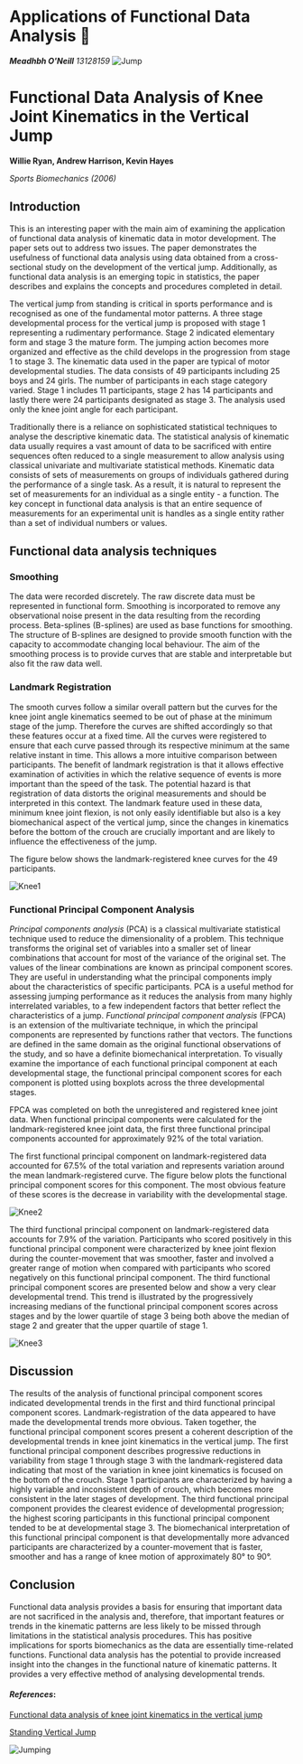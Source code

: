 __Applications of Functional Data Analysis__ :running:
===========================
***Meadhbh O'Neill**    13128159*
![Jump](https://github.com/ULStats/MA4128Assessment-2018/blob/master/Functional%20Data%20Analysis/jump.PNG)

# Functional Data Analysis of Knee Joint Kinematics in the Vertical Jump
**Willie Ryan, Andrew Harrison, Kevin Hayes**

*Sports Biomechanics (2006)*

## Introduction

This is an interesting paper with the main aim of examining the application of functional data analysis of kinematic data in motor development. The paper sets out to address two issues. The paper demonstrates the usefulness of functional data analysis using data obtained from a cross-sectional study on the development of the vertical jump. Additionally, as functional data analysis is an emerging topic in statistics, the paper describes and explains the concepts and procedures completed in detail.

The vertical jump from standing is critical in sports performance and is recognised as one of the fundamental motor patterns. A three stage developmental process for the vertical jump is proposed with stage 1 representing a rudimentary performance. Stage 2 indicated elementary form and stage 3 the mature form. The jumping action becomes more organized and effective as the child develops in the progression from stage 1 to stage 3. The kinematic data used in the paper are typical of motor developmental studies. The data consists of 49 participants including 25 boys and 24 girls. The number of participants in each stage category varied. Stage 1 includes 11 participants, stage 2 has 14 participants and lastly there were 24 participants designated as stage 3. The analysis used only the knee joint angle for each participant.

Traditionally there is a reliance on sophisticated statistical techniques to analyse the descriptive kinematic data. The statistical analysis of kinematic data usually requires a vast amount of data to be sacrificed with entire sequences often reduced to a single measurement to allow analysis using classical univariate and multivariate statistical methods. Kinematic data consists of sets of measurements on groups of individuals gathered during the performance of a single task. As a result, it is natural to represent the set of measurements for an individual as a single entity - a function. The key concept in functional data analysis is that an entire sequence of measurements for an experimental unit is handles as a single entity rather than a set of individual numbers or values.

## Functional data analysis techniques

### Smoothing

The data were recorded discretely. The raw discrete data must be represented in functional form. Smoothing is incorporated to remove any observational noise present in the data resulting from the recording process. Beta-splines (B-splines) are used as base functions for smoothing. The structure of B-splines are designed to provide smooth function with the capacity to accommodate changing local behaviour. The aim of the smoothing process is to provide curves that are stable and interpretable but also fit the raw data well.

### Landmark Registration

The smooth curves follow a similar overall pattern but the curves for the knee joint angle kinematics seemed to be out of phase at the minimum stage of the jump. Therefore the curves are shifted accordingly so that these features occur at a fixed time. All the curves were registered to ensure that each curve passed through its respective minimum at the same relative instant in time. This allows a more intuitive comparison between participants. The benefit of landmark registration is that it allows effective examination of activities in which the relative sequence of events is more important than the speed of the task. The potential hazard is that registration of
data distorts the original measurements and should be interpreted in this context. The landmark feature used in these data, minimum knee joint flexion, is not only easily identifiable but also is a key biomechanical aspect of the vertical jump, since the changes in kinematics before the bottom of the crouch are crucially important and are likely to influence the effectiveness of the jump.

The figure below shows the landmark-registered knee curves for the 49 participants.

![Knee1](https://github.com/ULStats/MA4128Assessment-2018/blob/master/Functional%20Data%20Analysis/knee1.PNG)


### Functional Principal Component Analysis
*Principal components analysis* (PCA) is a classical multivariate statistical technique used to reduce the dimensionality of a problem. This technique transforms the original set of variables into a smaller set of linear combinations that account for most of the variance of the original set. The values of the linear combinations are known as principal component scores. They are useful in understanding what the principal components imply about the characteristics of specific participants. PCA is a useful method for assessing jumping performance as it reduces the analysis from many highly interrelated variables, to a few independent factors that better reflect the characteristics of a jump. *Functional principal component analysis* (FPCA) is an extension of the multivariate technique, in which the principal components are represented by functions rather that vectors. The functions are defined in the same domain as the original functional observations of the study, and so have a definite biomechanical interpretation. To visually examine the importance of each functional principal component at each developmental stage, the functional principal component scores for each component is plotted using boxplots across the three developmental stages.

FPCA was completed on both the unregistered and registered knee joint data. When functional principal components were calculated for the landmark-registered knee joint data, the first three functional principal components accounted for approximately 92% of the total variation.

The first functional principal component on landmark-registered data accounted for 67.5% of the total variation and represents variation around the mean landmark-registered curve. The figure below plots the functional principal component scores for this component. The most obvious feature of these scores is the decrease in variability with the developmental stage.

![Knee2](https://github.com/ULStats/MA4128Assessment-2018/blob/master/Functional%20Data%20Analysis/knee2.png)

The third functional principal component on landmark-registered data accounts for 7.9% of the variation. Participants who scored positively in this functional principal component were characterized by knee joint flexion during the counter-movement that was smoother, faster and involved a greater range of motion when compared with participants who scored negatively on this functional principal component. The third functional principal component scores are presented below and show a very clear developmental trend. This trend is illustrated by the progressively increasing medians of the functional principal component scores across stages and by the lower quartile of stage 3 being both above the median of stage 2 and greater that the upper quartile of stage 1.

![Knee3](https://github.com/ULStats/MA4128Assessment-2018/blob/master/Functional%20Data%20Analysis/knee3.png)

## Discussion

The results of the analysis of functional principal component scores indicated developmental trends in the first and third functional principal component scores. Landmark-registration of the data appeared to have made the developmental trends more obvious. Taken together, the functional principal component scores present a coherent description of the developmental trends in knee joint kinematics in the vertical jump. The first functional principal component describes progressive reductions in variability from stage 1 through stage 3 with the landmark-registered data indicating that most of the variation in knee joint kinematics is focused on the bottom of the crouch. Stage 1 participants are characterized by having a highly variable and inconsistent depth of crouch, which
becomes more consistent in the later stages of development. The third functional principal component provides the clearest evidence of developmental progression; the highest scoring participants in this functional principal component tended to be at developmental stage 3. The biomechanical interpretation of this functional principal component is that developmentally more advanced participants are characterized by a counter-movement that is faster, smoother and has a range of knee motion of approximately 80° to 90°.

## Conclusion
Functional data analysis provides a basis for ensuring that important data are not sacrificed in the analysis and, therefore, that important features or trends in the kinematic patterns are less likely to be missed through limitations in the statistical analysis procedures. This has positive implications for sports biomechanics as the data are essentially time-related functions. Functional data analysis has the potential to provide increased insight into the changes in the functional nature of kinematic patterns. It provides a very effective method of analysing developmental trends.




#### *_References_*:
[Functional data analysis of knee joint kinematics in the vertical jump](https://www.researchgate.net/profile/Andrew_Harrison6/publication/7255844_Functional_data_analysis_of_knee_joint_kinematics_in_the_vertical_jump/links/54abb6b20cf2bce6aa1d9bc1/Functional-data-analysis-of-knee-joint-kinematics-in-the-vertical-jump.pdf)

[Standing Vertical Jump](http://people.brunel.ac.uk/~spstnpl/BiomechanicsAthletics/VerticalJumping.htm)

![Jumping](https://github.com/ULStats/MA4128Assessment-2018/blob/master/Functional%20Data%20Analysis/jump.gif)
